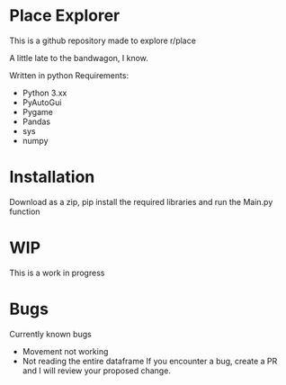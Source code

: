 # Place Explorer
This is a github repository made to explore r/place

A little late to the bandwagon, I know.

Written in python
Requirements:
 - Python 3.xx
 - PyAutoGui
 - Pygame
 - Pandas
 - sys
 - numpy

# Installation
Download as a zip, pip install the required libraries and run the Main.py function

# WIP
This is a work in progress

# Bugs
Currently known bugs
 - Movement not working
 - Not reading the entire dataframe
If you encounter a bug, create a PR and I will review your proposed change.
